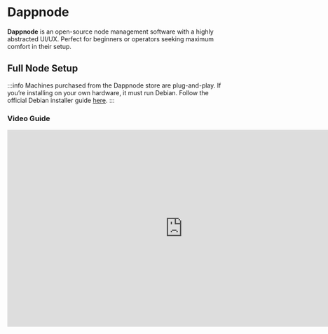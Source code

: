 # Dappnode

**Dappnode** is an open-source node management software with a highly abstracted UI/UX. Perfect for beginners or operators seeking maximum comfort in their setup.

## Full Node Setup

:::info
Machines purchased from the Dappnode store are plug-and-play. If you’re installing on your own hardware, it must run Debian. Follow the official Debian installer guide [here](https://www.debian.org/devel/debian-installer/).
:::

### Video Guide
<iframe width="800" height="450" src="https://www.youtube.com/embed/n31bSAn2IuM?si=RoLjNML8JArVVtGz" title="YouTube video player" frameBorder="0" allow="accelerometer; autoplay; clipboard-write; encrypted-media; gyroscope; picture-in-picture" allowFullScreen />

You can also follow complete playlists for:  
- [Mainnet Playlist](https://youtube.com/playlist?list=PLS0yTNR46xvGJP1H09iRFxKK09vrNTqBp&si=wx75jG1VC6s_nLFM)  
- [Testnet Playlist](https://youtube.com/playlist?list=PLS0yTNR46xvEkuuWuiucxo0ZJ8W3wPpx1&si=guuiaiEuwYYwEt2XFM)

:::warning
For Testnet setups, replace all Holesky references with Hoodi.
:::

## Installing Dappnode

Dappnode sells ready-to-use machines (e.g. the [Lido edition](https://dappnode.com/collections/frontpage/products/home-lido)).  
For a DIY install, you can either:

- Use the [ISO installer](https://docs.dappnode.io/docs/user/install/iso) (Debian + Dappnode bundled).  
- Install Debian manually and run the [Dappnode install script](https://docs.dappnode.io/docs/user/install/script).

You’ll manage Dappnode via its web UI. To access it remotely, set up a VPN:

- **Tailscale VPN**: [YouTube guide](https://www.youtube.com/watch?ab_channel=SamuelChong&index=8&list=PLS0yTNR46xvEkuuWuiucxo0ZJ8W3wPpx1&v=jdLPUo6VK_A)  
- **WireGuard VPN**: [YouTube guide](https://www.youtube.com/watch?ab_channel=Dappnode&v=qB0sMaNpXpU)

## Configure Dappnode to run Lido CSM

### Setting up the Full Node

With your VPN active, visit [http://my.dappnode/](http://my.dappnode/) → **Stakers** tab.  
Select your network (Mainnet or Hoodi), pick execution & consensus clients, enable Web3signer, and choose MEV-Boost relays from [the operator portal](https://operatorportal.lido.fi/existing-operator-portal/ethereum-onboarding/mev-relays).

![Chain syncing on Dashboard](/img/csm-guide/dappnode-1.png)

Scroll down, click **Apply changes**, and wait for the chain to sync.

![Installation progress](/img/csm-guide/dappnode-2.png)

### Installing the Lido CSM package

1. Go to **DAppStore** (`http://my.dappnode/installer/dnp`), find **Lido CSM** (Mainnet/Hoodi), and click **GET**.  
2. Once installed, open the **Lido CSM** package under **Packages**.

![Lido CSM package UI](/img/csm-guide/dappnode-3.png)

This gives you the local CSM widget plus extra features:
- Upload keystores & deposit data.  
- Monitor client status on Dashboard.  
- Configure Telegram alerts in Notifications.

## Update Clients

Available updates appear on the right of the Dashboard:

![Updates prompt](/img/csm-guide/dappnode-4.png)

We recommend manual updates to avoid surprises.